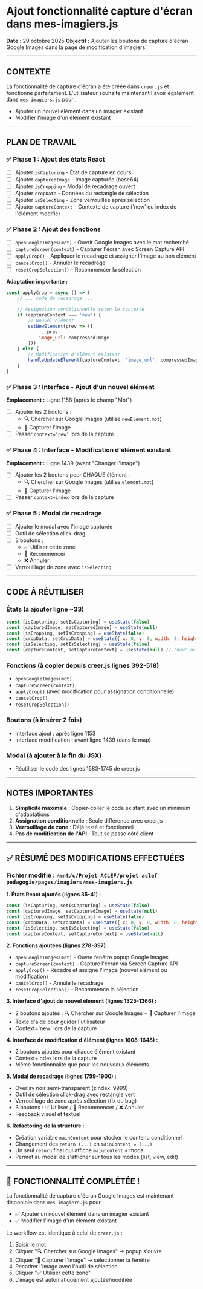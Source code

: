 # Ajout fonctionnalité capture d'écran dans mes-imagiers.js

**Date :** 29 octobre 2025
**Objectif :** Ajouter les boutons de capture d'écran Google Images dans la page de modification d'imagiers

---

## CONTEXTE

La fonctionnalité de capture d'écran a été créée dans `creer.js` et fonctionne parfaitement.
L'utilisateur souhaite maintenant l'avoir également dans `mes-imagiers.js` pour :
- Ajouter un nouvel élément dans un imagier existant
- Modifier l'image d'un élément existant

---

## PLAN DE TRAVAIL

### ✅ Phase 1 : Ajout des états React

- [ ] Ajouter `isCapturing` - État de capture en cours
- [ ] Ajouter `capturedImage` - Image capturée (base64)
- [ ] Ajouter `isCropping` - Modal de recadrage ouvert
- [ ] Ajouter `cropData` - Données du rectangle de sélection
- [ ] Ajouter `isSelecting` - Zone verrouillée après sélection
- [ ] Ajouter `captureContext` - Contexte de capture ('new' ou index de l'élément modifié)

### ✅ Phase 2 : Ajout des fonctions

- [ ] `openGoogleImages(mot)` - Ouvrir Google Images avec le mot recherché
- [ ] `captureScreen(context)` - Capturer l'écran avec Screen Capture API
- [ ] `applyCrop()` - Appliquer le recadrage et assigner l'image au bon élément
- [ ] `cancelCrop()` - Annuler le recadrage
- [ ] `resetCropSelection()` - Recommencer la sélection

**Adaptation importante :**
```javascript
const applyCrop = async () => {
    // ... code de recadrage ...

    // Assignation conditionnelle selon le contexte
    if (captureContext === 'new') {
        // Nouvel élément
        setNewElement(prev => ({
            ...prev,
            image_url: compressedImage
        }))
    } else {
        // Modification d'élément existant
        handleUpdateElement(captureContext, 'image_url', compressedImage)
    }
}
```

### ✅ Phase 3 : Interface - Ajout d'un nouvel élément

**Emplacement :** Ligne 1158 (après le champ "Mot")

- [ ] Ajouter les 2 boutons :
  - 🔍 Chercher sur Google Images (utilise `newElement.mot`)
  - 📸 Capturer l'image
- [ ] Passer `context='new'` lors de la capture

### ✅ Phase 4 : Interface - Modification d'élément existant

**Emplacement :** Ligne 1439 (avant "Changer l'image")

- [ ] Ajouter les 2 boutons pour CHAQUE élément :
  - 🔍 Chercher sur Google Images (utilise `element.mot`)
  - 📸 Capturer l'image
- [ ] Passer `context=index` lors de la capture

### ✅ Phase 5 : Modal de recadrage

- [ ] Ajouter le modal avec l'image capturée
- [ ] Outil de sélection click-drag
- [ ] 3 boutons :
  - ✅ Utiliser cette zone
  - 🔄 Recommencer
  - ❌ Annuler
- [ ] Verrouillage de zone avec `isSelecting`

---

## CODE À RÉUTILISER

### États (à ajouter ligne ~33)
```javascript
const [isCapturing, setIsCapturing] = useState(false)
const [capturedImage, setCapturedImage] = useState(null)
const [isCropping, setIsCropping] = useState(false)
const [cropData, setCropData] = useState({ x: 0, y: 0, width: 0, height: 0 })
const [isSelecting, setIsSelecting] = useState(false)
const [captureContext, setCaptureContext] = useState(null) // 'new' ou index
```

### Fonctions (à copier depuis creer.js lignes 392-518)
- `openGoogleImages(mot)`
- `captureScreen(context)`
- `applyCrop()` (avec modification pour assignation conditionnelle)
- `cancelCrop()`
- `resetCropSelection()`

### Boutons (à insérer 2 fois)
- Interface ajout : après ligne 1153
- Interface modification : avant ligne 1439 (dans le map)

### Modal (à ajouter à la fin du JSX)
- Réutiliser le code des lignes 1583-1745 de creer.js

---

## NOTES IMPORTANTES

1. **Simplicité maximale** : Copier-coller le code existant avec un minimum d'adaptations
2. **Assignation conditionnelle** : Seule différence avec creer.js
3. **Verrouillage de zone** : Déjà testé et fonctionnel
4. **Pas de modification de l'API** : Tout se passe côté client

---

## ✅ RÉSUMÉ DES MODIFICATIONS EFFECTUÉES

### Fichier modifié : `/mnt/c/Projet ACLEF/projet aclef pedagogie/pages/imagiers/mes-imagiers.js`

**1. États React ajoutés (lignes 35-41) :**
```javascript
const [isCapturing, setIsCapturing] = useState(false)
const [capturedImage, setCapturedImage] = useState(null)
const [isCropping, setIsCropping] = useState(false)
const [cropData, setCropData] = useState({ x: 0, y: 0, width: 0, height: 0 })
const [isSelecting, setIsSelecting] = useState(false)
const [captureContext, setCaptureContext] = useState(null)
```

**2. Fonctions ajoutées (lignes 278-397) :**
- `openGoogleImages(mot)` - Ouvre fenêtre popup Google Images
- `captureScreen(context)` - Capture l'écran via Screen Capture API
- `applyCrop()` - Recadre et assigne l'image (nouvel élément ou modification)
- `cancelCrop()` - Annule le recadrage
- `resetCropSelection()` - Recommence la sélection

**3. Interface d'ajout de nouvel élément (lignes 1325-1366) :**
- 2 boutons ajoutés : 🔍 Chercher sur Google Images + 📸 Capturer l'image
- Texte d'aide pour guider l'utilisateur
- Context='new' lors de la capture

**4. Interface de modification d'élément (lignes 1608-1648) :**
- 2 boutons ajoutés pour chaque élément existant
- Context=index lors de la capture
- Même fonctionnalité que pour les nouveaux éléments

**5. Modal de recadrage (lignes 1759-1900) :**
- Overlay noir semi-transparent (zIndex: 9999)
- Outil de sélection click-drag avec rectangle vert
- Verrouillage de zone après sélection (fix du bug)
- 3 boutons : ✅ Utiliser / 🔄 Recommencer / ❌ Annuler
- Feedback visuel et textuel

**6. Refactoring de la structure :**
- Création variable `mainContent` pour stocker le contenu conditionnel
- Changement des `return (...)` en `mainContent = (...)`
- Un seul `return` final qui affiche `mainContent` + modal
- Permet au modal de s'afficher sur tous les modes (list, view, edit)

---

## 🎉 FONCTIONNALITÉ COMPLÉTÉE !

La fonctionnalité de capture d'écran Google Images est maintenant disponible dans `mes-imagiers.js` pour :
- ✅ Ajouter un nouvel élément dans un imagier existant
- ✅ Modifier l'image d'un élément existant

Le workflow est identique à celui de `creer.js` :
1. Saisir le mot
2. Cliquer "🔍 Chercher sur Google Images" → popup s'ouvre
3. Cliquer "📸 Capturer l'image" → sélectionner la fenêtre
4. Recadrer l'image avec l'outil de sélection
5. Cliquer "✅ Utiliser cette zone"
6. L'image est automatiquement ajoutée/modifiée
